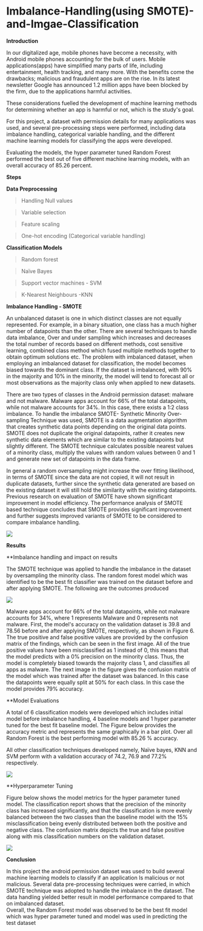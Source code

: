 # Imbalance-Handling(using SMOTE)-and-Imgae-Classification

**Introduction**

In our digitalized age, mobile phones have become a necessity, with Android mobile phones accounting for the bulk of users. Mobile applications(apps) have simplified many parts of life, including entertainment, health tracking, and many more. With the benefits come the drawbacks; malicious and fraudulent apps are on the rise. In its latest newsletter Google has announced 1.2 million apps have been blocked by the firm, due to the applications harmful activities.

These considerations fuelled the development of machine learning methods for determining whether an app is harmful or not, which is the study's goal.

For this project, a dataset with permission details for many applications was used, and several pre-processing steps were performed, including data imbalance handling, categorical variable handling, and the different machine learning models for classifying the apps were developed.

Evaluating the models, the hyper parameter tuned Random Forest performed the best out of five different machine learning models, with an overall accuracy of 85.26 percent.

**Steps**

**Data Preprocessing**

> Handling Null values

> Variable selection

> Feature scaling

> One-hot encoding (Categorical variable handling)


**Classification Models**

> Random forest

> Naïve Bayes

> Support vector machines - SVM

> K-Nearest Neighbours -KNN


**Imbalance Handling - SMOTE**

An unbalanced dataset is one in which distinct classes are not equally represented. For example, in a binary situation, one class has a much higher number of datapoints than the other.
There are several techniques to handle data imbalance, Over and under sampling which increases and decreases the total number of records based on different methods, cost sensitive learning, combined class method which fused multiple methods together to obtain optimum solutions etc.
The problem with imbalanced dataset, when employing an imbalanced dataset for classification, the model becomes biased towards the dominant class. If the dataset is imbalanced, with 90% in the majority and 10% in the minority, the model will tend to forecast all or most observations as the majority class only when applied to new datasets. 

There are two types of classes in the Android permission dataset: malware and not malware. Malware apps account for 66% of the total datapoints, while not malware accounts for 34%. In this case, there exists a 1:2 class imbalance.
To handle the imbalance SMOTE- Synthetic Minority Over-sampling Technique was used, SMOTE is a data augmentation algorithm that creates synthetic data points depending on the original data points. SMOTE does not duplicate the original datapoints, rather it creates new synthetic data elements which are similar to the existing datapoints but slightly different. The SMOTE technique calculates possible nearest values of a minority class, multiply the values with random values between 0 and 1 and generate new set of datapoints in the data frame.

In general a random oversampling might increase the over fitting likelihood, in terms of SMOTE since the data are not copied, it will not result in duplicate datasets, further since the synthetic data generated are based on the existing dataset it will still hold the similarity with the existing datapoints.
Previous research on evaluation of SMOTE have shown significant improvement in model efficiency. The performance analysis of SMOTE based technique concludes that SMOTE provides significant improvement and further suggests improved variants of SMOTE to be considered to compare imbalance handling.

![](Images/Image1.PNG)


**Results**

**Imbalance handling and impact on results

The SMOTE technique was applied to handle the imbalance in the dataset by oversampling the minority class. The random forest model which was identified to be the best fit classifier was trained on the dataset before and after applying SMOTE. The following are the outcomes produced 

![](Images/Image2.PNG)

Malware apps account for 66% of the total datapoints, while not malware accounts for 34%, where 1 represents Malware and 0 represents not malware.
First, the model's accuracy on the validation dataset is 39.8 and 78.56 before and after applying SMOTE, respectively, as shown in Figure 6. The true positive and false positive values are provided by the confusion matrix of the findings, which can be seen in the first image. All of the true positive values have been misclassified as 1 instead of 0, this means that the model predicts with a 0% precision on the minority class. Thus, the model is completely biased towards the majority class 1, and classifies all apps as malware. 
The next image in the figure gives the confusion matrix of the model which was trained after the dataset was balanced. In this case the datapoints were equally split at 50% for each class. In this case the model provides 79% accuracy.

**Model Evaluations

A total of 6 classification models were developed which includes initial model before imbalance handling, 4 baseline models and 1 hyper parameter tuned for the best fit baseline model.
The Figure below provides the accuracy metric and represents the same graphically in a bar plot. Over all Random Forest is the best performing model with 85.26 % accuracy.

All other classification techniques developed namely, Naïve bayes, KNN and SVM perform with a validation accuracy of 74.2, 76.9 and 77.2% respectively.

![](Images/Image3.PNG)

**Hyperparameter Tuning

Figure below shows the model metrics for the hyper parameter tuned model. 
The classification report shows that the precision of the minority class has increased significantly, and that the classification is more evenly balanced between the two classes than the baseline model with the 15% misclassification being evenly distributed between both the positive and negative class.
The confusion matrix depicts the true and false positive along with mis classification numbers on the validation dataset.

![](Images/Image4.PNG)

**Conclusion**

In this project the android permission dataset was used to build several machine learning models to classify if an application Is malicious or not malicious. Several data pre-processing techniques were carried, in which SMOTE technique was adopted to handle the imbalance in the dataset. The data handling yielded better result in model performance compared to that on imbalanced dataset.  
Overall, the Random Forest model was observed to be the best fit model which was hyper parameter tuned and model was used in predicting the test dataset 




